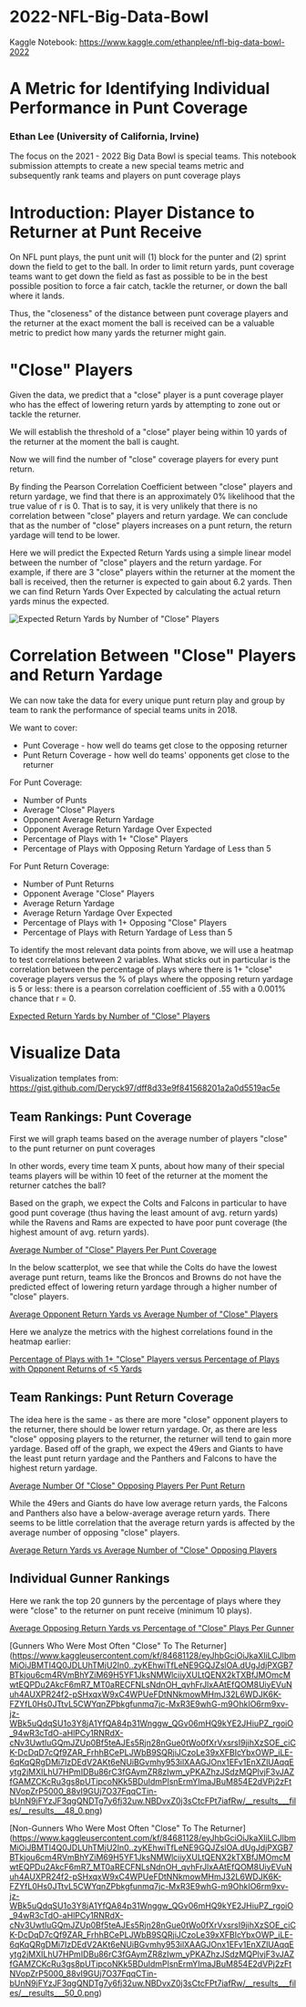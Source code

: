 # 2022-NFL-Big-Data-Bowl

Kaggle Notebook: https://www.kaggle.com/ethanplee/nfl-big-data-bowl-2022

# A Metric for Identifying Individual Performance in Punt Coverage

### Ethan Lee (University of California, Irvine)

The focus on the 2021 - 2022 Big Data Bowl is special teams. This notebook submission attempts to create a new special teams metric and subsequently rank teams and players on punt coverage plays

# Introduction: Player Distance to Returner at Punt Receive

On NFL punt plays, the punt unit will (1) block for the punter and (2) sprint down the field to get to the ball. In order to limit return yards, punt coverage teams want to get down the field as fast as possible to be in the best possible position to force a fair catch, tackle the returner, or down the ball where it lands.

Thus, the "closeness" of the distance between punt coverage players and the returner at the exact moment the ball is received can be a valuable metric to predict how many yards the returner might gain.

# "Close" Players

Given the data, we predict that a "close" player is a punt coverage player who has the effect of lowering return yards by attempting to zone out or tackle the returner.

We will establish the threshold of a "close" player being within 10 yards of the returner at the moment the ball is caught.

Now we will find the number of "close" coverage players for every punt return.

By finding the Pearson Correlation Coefficient between "close" players and return yardage, we find that there is an approximately 0% likelihood that the true value of r is 0. That is to say, it is very unlikely that there is no correlation between "close" players and return yardage. We can conclude that as the number of "close" players increases on a punt return, the return yardage will tend to be lower. 

Here we will predict the Expected Return Yards using a simple linear model between the number of "close" players and the return yardage. For example, if there are 3 "close" players within the returner at the moment the ball is received, then the returner is expected to gain about 6.2 yards. Then we can find Return Yards Over Expected by calculating the actual return yards minus the expected.

![Expected Return Yards by Number of "Close" Players](https://www.kaggleusercontent.com/kf/84681128/eyJhbGciOiJkaXIiLCJlbmMiOiJBMTI4Q0JDLUhTMjU2In0..zyKEhwiTfLeNE9GQJZslOA.dUgJdjPXGB7BTkjou6cm4RVmBhYZiM69H5YF1JksNMWlciiyXULtQENX2kTXBfJMOmcMwtEQPDu2AkcF6mR7_MT0aRECFNLsNdnOH_qvhFrJlxAAtEfQOM8UiyEVuNuh4AUXPR24f2-pSHxqxW9xC4WPUeFDtNNkmowMHmJ32L6WDJK6K-FZYfL0Hs0JTtvL5CWYqnZPbkgfunmq7jc-MxR3E9whG-m9OhkIO6rm9xv-jz-WBk5uQdqSU1o3Y8jA1YfQA84p31Wnggw_QGv06mHQ9kYE2JHiuPZ_rgoiO_94wR3cTdO-aHlPCy1RNRdX-cNv3UwtluGQmJZUp0Bf5teAJEs5Rjn28nGue0tWo0fXrVxsrsI9jihXzSOE_ciCK-DcDqD7cQf9ZAR_FrhhBCePLJWbB9SQRjiJCzoLe39xXFBIcYbxOWP_iLE-6qKqQRgDMi7IzDEdV2AKt6eNUiBGvmhy953ilXAAGJOnx1EFv1EnXZlUAqqEytg2jMXILhU7HPmIDBu86rC3fGAymZR8zIwm_yPKAZhzJSdzMQPlvjF3vJAZfGAMZCKcRu3gs8pUTipcoNKk5BDuIdmPlsnErmYImaJBuM854E2dVPj2zFtNVopZrP5000_88vI9GUj7O37FqqCTin-bUnN9jFYzJF3qgQNDTg7y6fj32uw.NBDvxZ0j3sCtcFPt7iafRw/__results___files/__results___24_0.png)

# Correlation Between "Close" Players and Return Yardage

We can now take the data for every unique punt return play and group by team to rank the performance of special teams units in 2018. 

We want to cover:
   * Punt Coverage - how well do teams get close to the opposing returner
   * Punt Return Coverage - how well do teams' opponents get close to the returner
   
For Punt Coverage:
 * Number of Punts
 * Average "Close" Players
 * Opponent Average Return Yardage
 * Opponent Average Return Yardage Over Expected
 * Percentage of Plays with 1+ "Close" Players
 * Percentage of Plays with Opposing Return Yardage of Less than 5

For Punt Return Coverage:
 * Number of Punt Returns
 * Opponent Average "Close" Players
 * Average Return Yardage
 * Average Return Yardage Over Expected
 * Percentage of Plays with 1+ Opposing "Close" Players
 * Percentage of Plays with Return Yardage of Less than 5

To identify the most relevant data points from above, we will use a heatmap to test correlations between 2 variables. What sticks out in particular is the correlation between the percentage of plays where there is 1+ "close" coverage players versus the % of plays where the opposing return yardage is 5 or less: there is a pearson correlation coefficient of .55 with a 0.001% chance that r = 0. 

[Expected Return Yards by Number of "Close" Players](https://www.kaggleusercontent.com/kf/84681128/eyJhbGciOiJkaXIiLCJlbmMiOiJBMTI4Q0JDLUhTMjU2In0..zyKEhwiTfLeNE9GQJZslOA.dUgJdjPXGB7BTkjou6cm4RVmBhYZiM69H5YF1JksNMWlciiyXULtQENX2kTXBfJMOmcMwtEQPDu2AkcF6mR7_MT0aRECFNLsNdnOH_qvhFrJlxAAtEfQOM8UiyEVuNuh4AUXPR24f2-pSHxqxW9xC4WPUeFDtNNkmowMHmJ32L6WDJK6K-FZYfL0Hs0JTtvL5CWYqnZPbkgfunmq7jc-MxR3E9whG-m9OhkIO6rm9xv-jz-WBk5uQdqSU1o3Y8jA1YfQA84p31Wnggw_QGv06mHQ9kYE2JHiuPZ_rgoiO_94wR3cTdO-aHlPCy1RNRdX-cNv3UwtluGQmJZUp0Bf5teAJEs5Rjn28nGue0tWo0fXrVxsrsI9jihXzSOE_ciCK-DcDqD7cQf9ZAR_FrhhBCePLJWbB9SQRjiJCzoLe39xXFBIcYbxOWP_iLE-6qKqQRgDMi7IzDEdV2AKt6eNUiBGvmhy953ilXAAGJOnx1EFv1EnXZlUAqqEytg2jMXILhU7HPmIDBu86rC3fGAymZR8zIwm_yPKAZhzJSdzMQPlvjF3vJAZfGAMZCKcRu3gs8pUTipcoNKk5BDuIdmPlsnErmYImaJBuM854E2dVPj2zFtNVopZrP5000_88vI9GUj7O37FqqCTin-bUnN9jFYzJF3qgQNDTg7y6fj32uw.NBDvxZ0j3sCtcFPt7iafRw/__results___files/__results___28_1.png)

# Visualize Data

Visualization templates from: https://gist.github.com/Deryck97/dff8d33e9f841568201a2a0d5519ac5e

## Team Rankings: Punt Coverage

First we will graph teams based on the average number of players "close" to the punt returner on punt coverages

In other words, every time team X punts, about how many of their special teams players will be within 10 feet of the returner at the moment the returner catches the ball?

Based on the graph, we expect the Colts and Falcons in particular to have good punt coverage (thus having the least amount of avg. return yards) while the Ravens and Rams are expected to have poor punt coverage (the highest amount of avg. return yards). 

[Average Number of "Close" Players Per Punt Coverage](https://www.kaggleusercontent.com/kf/84681128/eyJhbGciOiJkaXIiLCJlbmMiOiJBMTI4Q0JDLUhTMjU2In0..zyKEhwiTfLeNE9GQJZslOA.dUgJdjPXGB7BTkjou6cm4RVmBhYZiM69H5YF1JksNMWlciiyXULtQENX2kTXBfJMOmcMwtEQPDu2AkcF6mR7_MT0aRECFNLsNdnOH_qvhFrJlxAAtEfQOM8UiyEVuNuh4AUXPR24f2-pSHxqxW9xC4WPUeFDtNNkmowMHmJ32L6WDJK6K-FZYfL0Hs0JTtvL5CWYqnZPbkgfunmq7jc-MxR3E9whG-m9OhkIO6rm9xv-jz-WBk5uQdqSU1o3Y8jA1YfQA84p31Wnggw_QGv06mHQ9kYE2JHiuPZ_rgoiO_94wR3cTdO-aHlPCy1RNRdX-cNv3UwtluGQmJZUp0Bf5teAJEs5Rjn28nGue0tWo0fXrVxsrsI9jihXzSOE_ciCK-DcDqD7cQf9ZAR_FrhhBCePLJWbB9SQRjiJCzoLe39xXFBIcYbxOWP_iLE-6qKqQRgDMi7IzDEdV2AKt6eNUiBGvmhy953ilXAAGJOnx1EFv1EnXZlUAqqEytg2jMXILhU7HPmIDBu86rC3fGAymZR8zIwm_yPKAZhzJSdzMQPlvjF3vJAZfGAMZCKcRu3gs8pUTipcoNKk5BDuIdmPlsnErmYImaJBuM854E2dVPj2zFtNVopZrP5000_88vI9GUj7O37FqqCTin-bUnN9jFYzJF3qgQNDTg7y6fj32uw.NBDvxZ0j3sCtcFPt7iafRw/__results___files/__results___34_0.png)

In the below scatterplot, we see that while the Colts do have the lowest average punt return, teams like the Broncos and Browns do not have the predicted effect of lowering return yardage through a higher number of "close" players.

[Average Opponent Return Yards vs Average Number of "Close" Players](https://www.kaggleusercontent.com/kf/84681128/eyJhbGciOiJkaXIiLCJlbmMiOiJBMTI4Q0JDLUhTMjU2In0..zyKEhwiTfLeNE9GQJZslOA.dUgJdjPXGB7BTkjou6cm4RVmBhYZiM69H5YF1JksNMWlciiyXULtQENX2kTXBfJMOmcMwtEQPDu2AkcF6mR7_MT0aRECFNLsNdnOH_qvhFrJlxAAtEfQOM8UiyEVuNuh4AUXPR24f2-pSHxqxW9xC4WPUeFDtNNkmowMHmJ32L6WDJK6K-FZYfL0Hs0JTtvL5CWYqnZPbkgfunmq7jc-MxR3E9whG-m9OhkIO6rm9xv-jz-WBk5uQdqSU1o3Y8jA1YfQA84p31Wnggw_QGv06mHQ9kYE2JHiuPZ_rgoiO_94wR3cTdO-aHlPCy1RNRdX-cNv3UwtluGQmJZUp0Bf5teAJEs5Rjn28nGue0tWo0fXrVxsrsI9jihXzSOE_ciCK-DcDqD7cQf9ZAR_FrhhBCePLJWbB9SQRjiJCzoLe39xXFBIcYbxOWP_iLE-6qKqQRgDMi7IzDEdV2AKt6eNUiBGvmhy953ilXAAGJOnx1EFv1EnXZlUAqqEytg2jMXILhU7HPmIDBu86rC3fGAymZR8zIwm_yPKAZhzJSdzMQPlvjF3vJAZfGAMZCKcRu3gs8pUTipcoNKk5BDuIdmPlsnErmYImaJBuM854E2dVPj2zFtNVopZrP5000_88vI9GUj7O37FqqCTin-bUnN9jFYzJF3qgQNDTg7y6fj32uw.NBDvxZ0j3sCtcFPt7iafRw/__results___files/__results___36_0.png)

Here we analyze the metrics with the highest correlations found in the heatmap earlier:

[Percentage of Plays with 1+ "Close" Players versus Percentage of Plays with Opponent Returns of <5 Yards](https://www.kaggleusercontent.com/kf/84681128/eyJhbGciOiJkaXIiLCJlbmMiOiJBMTI4Q0JDLUhTMjU2In0..zyKEhwiTfLeNE9GQJZslOA.dUgJdjPXGB7BTkjou6cm4RVmBhYZiM69H5YF1JksNMWlciiyXULtQENX2kTXBfJMOmcMwtEQPDu2AkcF6mR7_MT0aRECFNLsNdnOH_qvhFrJlxAAtEfQOM8UiyEVuNuh4AUXPR24f2-pSHxqxW9xC4WPUeFDtNNkmowMHmJ32L6WDJK6K-FZYfL0Hs0JTtvL5CWYqnZPbkgfunmq7jc-MxR3E9whG-m9OhkIO6rm9xv-jz-WBk5uQdqSU1o3Y8jA1YfQA84p31Wnggw_QGv06mHQ9kYE2JHiuPZ_rgoiO_94wR3cTdO-aHlPCy1RNRdX-cNv3UwtluGQmJZUp0Bf5teAJEs5Rjn28nGue0tWo0fXrVxsrsI9jihXzSOE_ciCK-DcDqD7cQf9ZAR_FrhhBCePLJWbB9SQRjiJCzoLe39xXFBIcYbxOWP_iLE-6qKqQRgDMi7IzDEdV2AKt6eNUiBGvmhy953ilXAAGJOnx1EFv1EnXZlUAqqEytg2jMXILhU7HPmIDBu86rC3fGAymZR8zIwm_yPKAZhzJSdzMQPlvjF3vJAZfGAMZCKcRu3gs8pUTipcoNKk5BDuIdmPlsnErmYImaJBuM854E2dVPj2zFtNVopZrP5000_88vI9GUj7O37FqqCTin-bUnN9jFYzJF3qgQNDTg7y6fj32uw.NBDvxZ0j3sCtcFPt7iafRw/__results___files/__results___38_0.png)

## Team Rankings: Punt Return Coverage

The idea here is the same - as there are more "close" opponent players to the returner, there should be lower return yardage. Or, as there are less "close" opposing players to the returner, the returner will tend to gain more yardage. Based off of the graph, we expect the 49ers and Giants to have the least punt return yardage and the Panthers and Falcons to have the highest return yardage.

[Average Number Of "Close" Opposing Players Per Punt Return](https://www.kaggleusercontent.com/kf/84681128/eyJhbGciOiJkaXIiLCJlbmMiOiJBMTI4Q0JDLUhTMjU2In0..zyKEhwiTfLeNE9GQJZslOA.dUgJdjPXGB7BTkjou6cm4RVmBhYZiM69H5YF1JksNMWlciiyXULtQENX2kTXBfJMOmcMwtEQPDu2AkcF6mR7_MT0aRECFNLsNdnOH_qvhFrJlxAAtEfQOM8UiyEVuNuh4AUXPR24f2-pSHxqxW9xC4WPUeFDtNNkmowMHmJ32L6WDJK6K-FZYfL0Hs0JTtvL5CWYqnZPbkgfunmq7jc-MxR3E9whG-m9OhkIO6rm9xv-jz-WBk5uQdqSU1o3Y8jA1YfQA84p31Wnggw_QGv06mHQ9kYE2JHiuPZ_rgoiO_94wR3cTdO-aHlPCy1RNRdX-cNv3UwtluGQmJZUp0Bf5teAJEs5Rjn28nGue0tWo0fXrVxsrsI9jihXzSOE_ciCK-DcDqD7cQf9ZAR_FrhhBCePLJWbB9SQRjiJCzoLe39xXFBIcYbxOWP_iLE-6qKqQRgDMi7IzDEdV2AKt6eNUiBGvmhy953ilXAAGJOnx1EFv1EnXZlUAqqEytg2jMXILhU7HPmIDBu86rC3fGAymZR8zIwm_yPKAZhzJSdzMQPlvjF3vJAZfGAMZCKcRu3gs8pUTipcoNKk5BDuIdmPlsnErmYImaJBuM854E2dVPj2zFtNVopZrP5000_88vI9GUj7O37FqqCTin-bUnN9jFYzJF3qgQNDTg7y6fj32uw.NBDvxZ0j3sCtcFPt7iafRw/__results___files/__results___40_0.png)

While the 49ers and Giants do have low average return yards, the Falcons and Panthers also have a below-average average return yards. There seems to be little correlation that the average return yards is affected by the average number of opposing "close" players.

[Average Return Yards vs Average Number of "Close" Opposing Players](https://www.kaggleusercontent.com/kf/84681128/eyJhbGciOiJkaXIiLCJlbmMiOiJBMTI4Q0JDLUhTMjU2In0..zyKEhwiTfLeNE9GQJZslOA.dUgJdjPXGB7BTkjou6cm4RVmBhYZiM69H5YF1JksNMWlciiyXULtQENX2kTXBfJMOmcMwtEQPDu2AkcF6mR7_MT0aRECFNLsNdnOH_qvhFrJlxAAtEfQOM8UiyEVuNuh4AUXPR24f2-pSHxqxW9xC4WPUeFDtNNkmowMHmJ32L6WDJK6K-FZYfL0Hs0JTtvL5CWYqnZPbkgfunmq7jc-MxR3E9whG-m9OhkIO6rm9xv-jz-WBk5uQdqSU1o3Y8jA1YfQA84p31Wnggw_QGv06mHQ9kYE2JHiuPZ_rgoiO_94wR3cTdO-aHlPCy1RNRdX-cNv3UwtluGQmJZUp0Bf5teAJEs5Rjn28nGue0tWo0fXrVxsrsI9jihXzSOE_ciCK-DcDqD7cQf9ZAR_FrhhBCePLJWbB9SQRjiJCzoLe39xXFBIcYbxOWP_iLE-6qKqQRgDMi7IzDEdV2AKt6eNUiBGvmhy953ilXAAGJOnx1EFv1EnXZlUAqqEytg2jMXILhU7HPmIDBu86rC3fGAymZR8zIwm_yPKAZhzJSdzMQPlvjF3vJAZfGAMZCKcRu3gs8pUTipcoNKk5BDuIdmPlsnErmYImaJBuM854E2dVPj2zFtNVopZrP5000_88vI9GUj7O37FqqCTin-bUnN9jFYzJF3qgQNDTg7y6fj32uw.NBDvxZ0j3sCtcFPt7iafRw/__results___files/__results___42_0.png)

## Individual Gunner Rankings

Here we rank the top 20 gunners by the percentage of plays where they were "close" to the returner on punt receive (minimum 10 plays).

[Average Opposing Return Yards vs Percentage of "Close" Plays Per Gunner](https://www.kaggleusercontent.com/kf/84681128/eyJhbGciOiJkaXIiLCJlbmMiOiJBMTI4Q0JDLUhTMjU2In0..zyKEhwiTfLeNE9GQJZslOA.dUgJdjPXGB7BTkjou6cm4RVmBhYZiM69H5YF1JksNMWlciiyXULtQENX2kTXBfJMOmcMwtEQPDu2AkcF6mR7_MT0aRECFNLsNdnOH_qvhFrJlxAAtEfQOM8UiyEVuNuh4AUXPR24f2-pSHxqxW9xC4WPUeFDtNNkmowMHmJ32L6WDJK6K-FZYfL0Hs0JTtvL5CWYqnZPbkgfunmq7jc-MxR3E9whG-m9OhkIO6rm9xv-jz-WBk5uQdqSU1o3Y8jA1YfQA84p31Wnggw_QGv06mHQ9kYE2JHiuPZ_rgoiO_94wR3cTdO-aHlPCy1RNRdX-cNv3UwtluGQmJZUp0Bf5teAJEs5Rjn28nGue0tWo0fXrVxsrsI9jihXzSOE_ciCK-DcDqD7cQf9ZAR_FrhhBCePLJWbB9SQRjiJCzoLe39xXFBIcYbxOWP_iLE-6qKqQRgDMi7IzDEdV2AKt6eNUiBGvmhy953ilXAAGJOnx1EFv1EnXZlUAqqEytg2jMXILhU7HPmIDBu86rC3fGAymZR8zIwm_yPKAZhzJSdzMQPlvjF3vJAZfGAMZCKcRu3gs8pUTipcoNKk5BDuIdmPlsnErmYImaJBuM854E2dVPj2zFtNVopZrP5000_88vI9GUj7O37FqqCTin-bUnN9jFYzJF3qgQNDTg7y6fj32uw.NBDvxZ0j3sCtcFPt7iafRw/__results___files/__results___46_0.png)

[Gunners Who Were Most Often "Close" To The Returner]
(https://www.kaggleusercontent.com/kf/84681128/eyJhbGciOiJkaXIiLCJlbmMiOiJBMTI4Q0JDLUhTMjU2In0..zyKEhwiTfLeNE9GQJZslOA.dUgJdjPXGB7BTkjou6cm4RVmBhYZiM69H5YF1JksNMWlciiyXULtQENX2kTXBfJMOmcMwtEQPDu2AkcF6mR7_MT0aRECFNLsNdnOH_qvhFrJlxAAtEfQOM8UiyEVuNuh4AUXPR24f2-pSHxqxW9xC4WPUeFDtNNkmowMHmJ32L6WDJK6K-FZYfL0Hs0JTtvL5CWYqnZPbkgfunmq7jc-MxR3E9whG-m9OhkIO6rm9xv-jz-WBk5uQdqSU1o3Y8jA1YfQA84p31Wnggw_QGv06mHQ9kYE2JHiuPZ_rgoiO_94wR3cTdO-aHlPCy1RNRdX-cNv3UwtluGQmJZUp0Bf5teAJEs5Rjn28nGue0tWo0fXrVxsrsI9jihXzSOE_ciCK-DcDqD7cQf9ZAR_FrhhBCePLJWbB9SQRjiJCzoLe39xXFBIcYbxOWP_iLE-6qKqQRgDMi7IzDEdV2AKt6eNUiBGvmhy953ilXAAGJOnx1EFv1EnXZlUAqqEytg2jMXILhU7HPmIDBu86rC3fGAymZR8zIwm_yPKAZhzJSdzMQPlvjF3vJAZfGAMZCKcRu3gs8pUTipcoNKk5BDuIdmPlsnErmYImaJBuM854E2dVPj2zFtNVopZrP5000_88vI9GUj7O37FqqCTin-bUnN9jFYzJF3qgQNDTg7y6fj32uw.NBDvxZ0j3sCtcFPt7iafRw/__results___files/__results___48_0.png)

[Non-Gunners Who Were Most Often "Close" To The Returner]
(https://www.kaggleusercontent.com/kf/84681128/eyJhbGciOiJkaXIiLCJlbmMiOiJBMTI4Q0JDLUhTMjU2In0..zyKEhwiTfLeNE9GQJZslOA.dUgJdjPXGB7BTkjou6cm4RVmBhYZiM69H5YF1JksNMWlciiyXULtQENX2kTXBfJMOmcMwtEQPDu2AkcF6mR7_MT0aRECFNLsNdnOH_qvhFrJlxAAtEfQOM8UiyEVuNuh4AUXPR24f2-pSHxqxW9xC4WPUeFDtNNkmowMHmJ32L6WDJK6K-FZYfL0Hs0JTtvL5CWYqnZPbkgfunmq7jc-MxR3E9whG-m9OhkIO6rm9xv-jz-WBk5uQdqSU1o3Y8jA1YfQA84p31Wnggw_QGv06mHQ9kYE2JHiuPZ_rgoiO_94wR3cTdO-aHlPCy1RNRdX-cNv3UwtluGQmJZUp0Bf5teAJEs5Rjn28nGue0tWo0fXrVxsrsI9jihXzSOE_ciCK-DcDqD7cQf9ZAR_FrhhBCePLJWbB9SQRjiJCzoLe39xXFBIcYbxOWP_iLE-6qKqQRgDMi7IzDEdV2AKt6eNUiBGvmhy953ilXAAGJOnx1EFv1EnXZlUAqqEytg2jMXILhU7HPmIDBu86rC3fGAymZR8zIwm_yPKAZhzJSdzMQPlvjF3vJAZfGAMZCKcRu3gs8pUTipcoNKk5BDuIdmPlsnErmYImaJBuM854E2dVPj2zFtNVopZrP5000_88vI9GUj7O37FqqCTin-bUnN9jFYzJF3qgQNDTg7y6fj32uw.NBDvxZ0j3sCtcFPt7iafRw/__results___files/__results___50_0.png)

